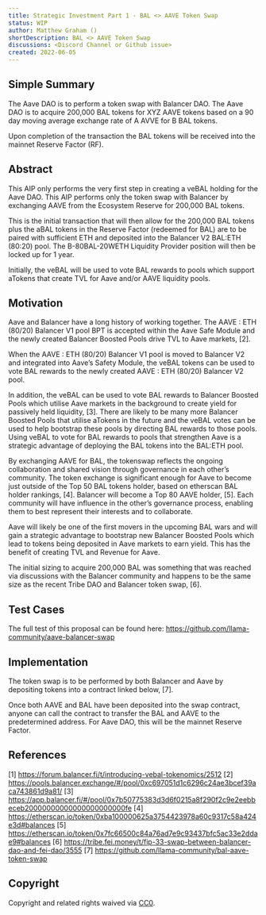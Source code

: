 ```yaml
---
title: Strategic Investment Part 1 - BAL <> AAVE Token Swap
status: WIP
author: Matthew Graham ()
shortDescription: BAL <> AAVE Token Swap
discussions: <Discord Channel or Github issue>
created: 2022-06-05
---
```


## Simple Summary

The Aave DAO is to perform a token swap with Balancer DAO. The Aave DAO is to acquire 200,000 BAL tokens for XYZ AAVE tokens based on a 90 day moving average exchange rate of A AVVE for B BAL tokens. 

Upon completion of the transaction the BAL tokens will be received into the mainnet Reserve Factor (RF).


## Abstract

This AIP only performs the very first step in creating a veBAL holding for the Aave DAO. This AIP performs only the token swap with Balancer by exchanging AAVE from the Ecosystem Reserve for 200,000 BAL tokens.

This is the initial transaction that will then allow for the 200,000 BAL tokens plus the aBAL tokens in the Reserve Factor (redeemed for BAL) are to be paired with sufficient ETH and deposited into the Balancer V2 BAL:ETH (80:20) pool. The B-80BAL-20WETH Liquidity Provider position will then be locked up for 1 year. 

Initially, the veBAL will be used to vote BAL rewards to pools which support aTokens that create TVL for Aave and/or AAVE liquidity pools.


## Motivation

Aave and Balancer have a long history of working together. The AAVE : ETH (80/20) Balancer V1 pool BPT is accepted within the Aave Safe Module and the newly created Balancer Boosted Pools drive TVL to Aave markets, [2].

When the AAVE : ETH (80/20) Balancer V1 pool is moved to Balancer V2 and integrated into Aave’s Safety Module, the veBAL tokens can be used to vote BAL rewards to the newly created AAVE : ETH (80/20) Balancer V2 pool.

In addition, the veBAL can be used to vote BAL rewards to Balancer Boosted Pools which utilise Aave markets in the background to create yield for passively held liquidity, [3]. There are likely to be many more Balancer Boosted Pools that utilise aTokens in the future and the veBAL votes can be used to help bootstrap these pools by directing BAL rewards to those pools. Using veBAL to vote for BAL rewards to pools that strengthen Aave is a strategic advantage of deploying the BAL tokens into the BAL:ETH pool.

By exchanging AAVE for BAL, the tokenswap reflects the ongoing collaboration and shared vision through governance in each other’s community. The token exchange is significant enough for Aave to become just outside of the Top 50 BAL tokens holder, based on etherscan BAL holder rankings, [4]. Balancer will become a Top 80 AAVE holder, [5]. Each community will have influence in the other’s governance process, enabling them to best represent their interests and to collaborate.

Aave will likely be one of the first movers in the upcoming BAL wars and will gain a strategic advantage to bootstrap new Balancer Boosted Pools which lead to tokens being deposited in Aave markets to earn yield. This has the benefit of creating TVL and Revenue for Aave.

The initial sizing to acquire 200,000 BAL was something that was reached via discussions with the Balancer community and happens to be the same size as the recent Tribe DAO and Balancer token swap, [6].


## Test Cases

The full test of this proposal can be found here: https://github.com/llama-community/aave-balancer-swap

## Implementation

The token swap is to be performed by both Balancer and Aave by depositing tokens into a contract linked below, [7].

Once both AAVE and BAL have been deposited into the swap contract, anyone can call the contract to transfer the BAL and AAVE to the predetermined address. For Aave DAO, this will be the mainnet Reserve Factor. 

## References
[1] https://forum.balancer.fi/t/introducing-vebal-tokenomics/2512
[2] https://pools.balancer.exchange/#/pool/0xc697051d1c6296c24ae3bcef39aca743861d9a81/
[3] https://app.balancer.fi/#/pool/0x7b50775383d3d6f0215a8f290f2c9e2eebbeceb20000000000000000000000fe
[4] https://etherscan.io/token/0xba100000625a3754423978a60c9317c58a424e3d#balances
[5] https://etherscan.io/token/0x7fc66500c84a76ad7e9c93437bfc5ac33e2ddae9#balances
[6] https://tribe.fei.money/t/fip-33-swap-between-balancer-dao-and-fei-dao/3555
[7] https://github.com/llama-community/bal-aave-token-swap


## Copyright

Copyright and related rights waived via [CC0](https://creativecommons.org/publicdomain/zero/1.0/).